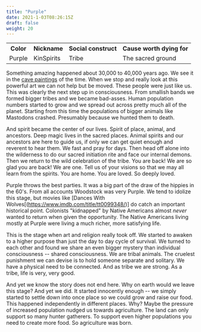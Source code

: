 ```yaml
---
title: "Purple"
date: 2021-1-03T08:26:15Z
draft: false
weight: 20
---
```

<table style="width:100%">
  <tr>
    <th>Color</th>
    <th>Nickname</th>
    <th>Social construct</th>
    <th>Cause worth dying for</th>
  </tr>
  <tr id="Purple">
    <td>Purple</td>
    <td>KinSpirits</td>
    <td>Tribe</td>
    <td>The sacred ground</td>
  </tr>
</table>

Something amazing happened about 30,000 to 40,000 years ago. We see it in the [cave paintings](https://en.wikipedia.org/wiki/Lascaux#/media/File:Lascaux_painting.jpg) of the time. When we stop and really look at this powerful art we can not help but be moved. These people were just like us. This was clearly the next step up in consciousness. From smallish bands we formed bigger tribes and we became bad-asses. Human population numbers started to grow and we spread out across pretty much all of the planet. Starting from this time the populations of bigger animals like Mastodons crashed. Presumably because we hunted them to death.

And spirit became the center of our lives. Spirit of place, animal, and ancestors. Deep magic lives in the sacred places. Animal spirits and our ancestors are here to guide us, if only we can get quiet enough and reverent to hear them. We fast and pray for days. Then head off alone into the wilderness to do our sacred initiation rite and face our internal demons. Then we return to the wild celebration of the tribe. You are back! We are so glad you are back! We are one. Tell us of your visions so that we may all learn from the spirits. You are home. You are loved. So deeply loved.

Purple throws the best parties. It was a big part of the draw of the hippies in the 60's. From all accounts Woodstock was very Purple. We tend to idolize this stage, but movies like [Dances With Wolves[(https://www.imdb.com/title/tt0099348/)] do catch an important historical point. Colonists "kidnapped" by Native Americans almost *never* wanted to return when given the opportunity. The Native Americans living mostly at Purple were living a much richer, more satisfying life.

This is the stage when art and religion really took off. We started to awaken to a higher purpose than just the day to day cycle of survival. We turned to each other and found we share an even bigger mystery than individual consciousness -- shared consciousness. We are tribal animals. The cruelest punishment we can devise is to hold someone separate and solitary. We have a physical need to be connected. And as tribe we are strong. As a tribe, life is very, very good.

And yet we know the story does not end here. Why on earth would we leave this stage? And yet we did. It started innocently enough -- we simply started to settle down into once place so we could grow and raise our food. This happened independently in different places. Why? Maybe the pressure of increased population nudged us towards agriculture. The land can only support so many hunter gatherers. To support even higher populations you need to create more food. So agriculture was born.
